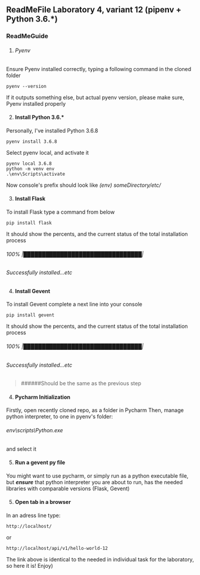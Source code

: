 ReadMeFile
Laboratory 4, variant 12 (pipenv + Python 3.6.*)
-------------


### ReadMeGuide

1. ###### Pyenv
Ensure Pyenv installed correctly, typing a following command in the cloned folder
```
pyenv --version
```
If it outputs something else, but actual pyenv version, please make sure, Pyenv installed properly

2. #### Install Python 3.6.*
Personally, I've installed Python 3.6.8
```
pyenv install 3.6.8
```
Select pyenv local, and activate it
```
pyenv local 3.6.8
python -m venv env
.\env\Scripts\activate
```
Now console's prefix should look like
_(env)_ *someDirectory/etc/*

3. #### Install Flask 
To install Flask type a command from below
```
pip install flask
```
It should show the percents, and the current status of the total installation process
###### 100% |████████████████████████████████|
###### Successfully installed...etc

4. #### Install Gevent
To install Gevent complete a next line into your console
```
pip install gevent
```
It should show the percents, and the current status of the total installation process
###### 100% |████████████████████████████████|
###### Successfully installed...etc
> ######Should be the same as the previous step

4. #### Pycharm Initialization
Firstly, open recently cloned repo, as a folder in Pycharm
Then, manage python interpreter, to one in pyenv's folder:
###### env\scripts\Python.exe
and select it

5. #### Run a gevent py file
You might want to use pycharm, or simply run as a python executable file, but **_ensure_** that python interpreter you are about to run, has the needed libraries with comparable versions (Flask, Gevent)

5. #### Open tab in a browser
In an adress line type:
```
http://localhost/
```
or
```
http://localhost/api/v1/hello-world-12
```
The link above is identical to the needed in individual task for the laboratory, so here it is!
Enjoy)
